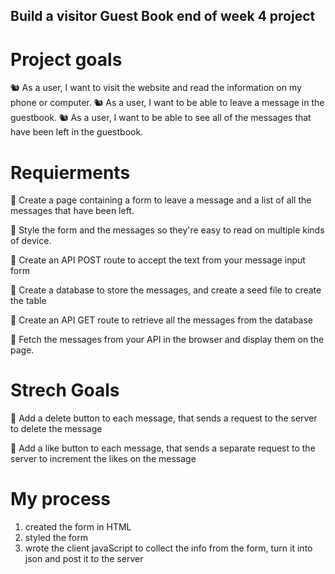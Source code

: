 ## Build a visitor Guest Book end of week 4 project

# Project goals

🐿️ As a user, I want to visit the website and read the information on my phone or computer.
🐿️ As a user, I want to be able to leave a message in the guestbook.
🐿️ As a user, I want to be able to see all of the messages that have been left in the guestbook.

# Requierments

🎯 Create a page containing a form to leave a message and a list of all the messages that have been left.

🎯 Style the form and the messages so they're easy to read on multiple kinds of device.

🎯 Create an API POST route to accept the text from your message input form

🎯 Create a database to store the messages, and create a seed file to create the table

🎯 Create an API GET route to retrieve all the messages from the database

🎯 Fetch the messages from your API in the browser and display them on the page.

# Strech Goals

🏹 Add a delete button to each message, that sends a request to the server to delete the message

🏹 Add a like button to each message, that sends a separate request to the server to increment the likes on the message

# My process

1. created the form in HTML
2. styled the form
3. wrote the client javaScript to collect the info from the form, turn it into json and post it to the server
